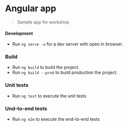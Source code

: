 # Angular app
> Sample app for workshop

#### Development
 - Run `ng serve -o` for a dev server with open in browser. 

### Build
 - Run `ng build` to build the project.
 - Run `ng build --prod` to build production the project.

### Unit tests
 - Run `ng test` to execute the unit tests 

### Und-to-end tests
- Run `ng e2e` to execute the end-to-end tests
